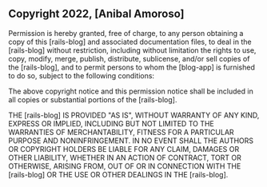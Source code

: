 ## Copyright 2022, [Anibal Amoroso]



Permission is hereby granted, free of charge, to any person obtaining a copy of this [rails-blog] and associated documentation files, to deal in the [rails-blog] without restriction, including without limitation the rights to use, copy, modify, merge, publish, distribute, sublicense, and/or sell copies of the [rails-blog], and to permit persons to whom the [blog-app] is furnished to do so, subject to the following conditions:

The above copyright notice and this permission notice shall be included in all copies or substantial portions of the [rails-blog].

THE [rails-blog] IS PROVIDED "AS IS", WITHOUT WARRANTY OF ANY KIND, EXPRESS OR IMPLIED, INCLUDING BUT NOT LIMITED TO THE WARRANTIES OF MERCHANTABILITY, FITNESS FOR A PARTICULAR PURPOSE AND NONINFRINGEMENT. IN NO EVENT SHALL THE AUTHORS OR COPYRIGHT HOLDERS BE LIABLE FOR ANY CLAIM, DAMAGES OR OTHER LIABILITY, WHETHER IN AN ACTION OF CONTRACT, TORT OR OTHERWISE, ARISING FROM, OUT OF OR IN CONNECTION WITH THE [rails-blog] OR THE USE OR OTHER DEALINGS IN THE [rails-blog].